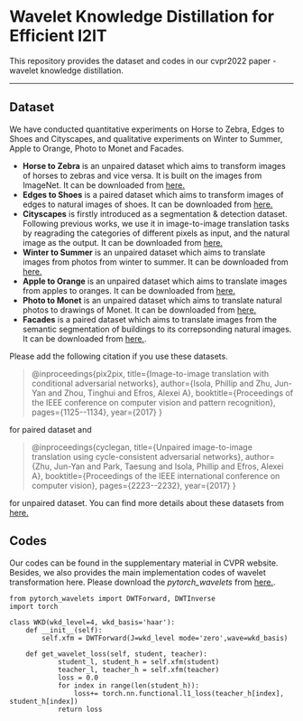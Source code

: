 # Wavelet Knowledge Distillation for Efficient I2IT
This repository provides the dataset and codes in our cvpr2022 paper - wavelet knowledge distillation.

* * *

## Dataset
We have conducted quantitative experiments on Horse to Zebra, Edges to Shoes and Cityscapes, and qualitative experiments on Winter to Summer, Apple to Orange, Photo to Monet and Facades. 

* **Horse to Zebra** is an unpaired dataset which aims to transform images of horses to zebras and vice versa. It is built on the images from ImageNet. It can be downloaded from [here.](http://efrosgans.eecs.berkeley.edu/cyclegan/datasets/horse2zebra.zip)
* **Edges to Shoes** is a paired dataset which aims to transform images of edges to natural images of shoes. It can be downloaded from [here.](http://efrosgans.eecs.berkeley.edu/pix2pix/datasets/edges2shoes.tar.gz)
* **Cityscapes** is firstly introduced as a segmentation & detection dataset. Following previous works, we use it in image-to-image translation tasks by reagrading the categories of different pixels as input, and the natural image as the output. It can be downloaded from [here.](http://efrosgans.eecs.berkeley.edu/pix2pix/datasets/cityscapes.tar.gz)
* **Winter to Summer** is an unpaired dataset which aims to translate images from photos from winter to summer. It can be downloaded from [here.](http://efrosgans.eecs.berkeley.edu/cyclegan/datasets/summer2winter_yosemite.zip)
* **Apple to Orange** is an unpaired dataset which aims to translate images from apples to oranges. It can be downloaded from [here.](http://efrosgans.eecs.berkeley.edu/cyclegan/datasets/apple2orange.zip)
* **Photo to Monet** is an unpaired dataset which aims to translate natural photos to drawings of Monet. It can be downloaded from [here.](http://efrosgans.eecs.berkeley.edu/cyclegan/datasets/monet2photo.zip)
* **Facades** is a paired dataset which aims to translate images from the semantic segmentation of buildings to its correpsonding natural images. It can be downloaded from [here.](http://efrosgans.eecs.berkeley.edu/pix2pix/datasets/facades.tar.gz).

Please add the following citation if you use these datasets.
>@inproceedings{pix2pix,
  title={Image-to-image translation with conditional adversarial networks},
  author={Isola, Phillip and Zhu, Jun-Yan and Zhou, Tinghui and Efros, Alexei A},
  booktitle={Proceedings of the IEEE conference on computer vision and pattern recognition},
  pages={1125--1134},
  year={2017}
}

for paired dataset and
>@inproceedings{cyclegan,
  title={Unpaired image-to-image translation using cycle-consistent adversarial networks},
  author={Zhu, Jun-Yan and Park, Taesung and Isola, Phillip and Efros, Alexei A},
  booktitle={Proceedings of the IEEE international conference on computer vision},
  pages={2223--2232},
  year={2017}
}

for unpaired dataset. You can find more details about these datasets from [here.](https://github.com/junyanz/pytorch-CycleGAN-and-pix2pix)

## Codes
Our codes can be found in the supplementary material in CVPR website. Besides, we also provides the main implementation codes of wavelet transformation here.
Please download the *pytorch_wavelets* from [here.](https://github.com/fbcotter/pytorch_wavelets).

```
from pytorch_wavelets import DWTForward, DWTInverse
import torch

class WKD(wkd_level=4, wkd_basis='haar'):
    def __init__(self):
        self.xfm = DWTForward(J=wkd_level mode='zero',wave=wkd_basis)
    
    def get_wavelet_loss(self, student, teacher):
            student_l, student_h = self.xfm(student)
            teacher_l, teacher_h = self.xfm(teacher)
            loss = 0.0
            for index in range(len(student_h)):
                loss+= torch.nn.functional.l1_loss(teacher_h[index], student_h[index])
            return loss
```
